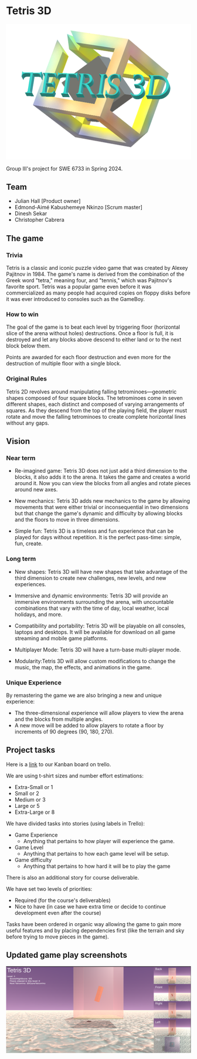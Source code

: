 # Tetris 3D

![](readme_assets/logo.png)

Group III's project for SWE 6733 in Spring 2024.
## Team

* Julian Hall [Product owner]
* Edmond-Aimé Kabushemeye Nkinzo [Scrum master]
* Dinesh Sekar
* Christopher Cabrera


## The game


### Trivia

Tetris is a classic and iconic puzzle video game that was created by Alexey Pajitnov in 1984. The game's name is derived from the combination of the Greek word "tetra," meaning four, and "tennis," which was Pajitnov's favorite sport. Tetris was  a popular game even before it was commercialized as many people had acquired copies on floppy disks before it was ever introduced to consoles such as the GameBoy.

### How to win

The goal of the game is to beat each level by triggering floor  (horizontal slice of the arena without holes) destructions. Once a floor is full, it is destroyed and let any blocks above descend to either land or to the next block below them.

Points are awarded for each floor destruction and even more for the destruction of multiple floor with a single block.

### Original Rules

 Tetris 2D revolves around manipulating falling tetrominoes—geometric shapes composed of four square blocks. The tetrominoes come in seven different shapes, each distinct and composed of varying arrangements of squares. As they descend from the top of the playing field, the player must rotate and move the falling tetrominoes to create complete horizontal lines without any gaps.

## Vision

### Near term

* Re-imagined game: Tetris 3D does not just add a third dimension to the blocks, it also adds it to the arena. It takes the game and creates a world around it. Now you can view the blocks from all angles and rotate pieces around new axes.

* New mechanics: Tetris 3D adds new mechanics to the game by allowing movements that were either trivial or inconsequential in two dimensions but that change the game's dynamic and difficulty by allowing blocks and the floors to move in three dimensions.

* Simple fun: Tetris 3D is a timeless and fun experience that can be played for days without repetition. It is the perfect pass-time: simple, fun, create.

### Long term

* New shapes: Tetris 3D will have new shapes that take advantage of the third dimension to create new challenges, new levels, and new experiences.

* Immersive and dynamic environments: Tetris 3D will provide an immersive environments surrounding the arena, with uncountable combinations that vary with the time of day, local weather, local holidays, and more.

* Compatibility and portability: Tetris 3D will be playable on all consoles, laptops and desktops. It will be available for download on all game streaming and mobile game platforms.

* Multiplayer Mode: Tetris 3D will have a turn-base multi-player mode.

* Modularity:Tetris 3D will allow custom modifications to change the music, the map, the effects, and animations in the game.


### Unique Experience

By remastering the game we are also bringing a new and unique experience:

* The three-dimensional experience will allow players to view the arena and the blocks from multiple angles.
* A new move will be added to allow players to rotate a floor by increments of 90 degrees (90, 180, 270).


## Project tasks

Here is a [link](https://trello.com/b/gGyl378S/spring-2024-swe-6733) to our Kanban board on trello.

We are using t-shirt sizes and number effort estimations:
* Extra-Small or 1
* Small or 2
* Medium or 3
* Large or 5
* Extra-Large or 8

We have divided tasks into stories (using labels in Trello):
* Game Experience
  * Anything that pertains to how player will experience the game.
* Game Level
  * Anything that pertains to how each game level will be setup.
* Game difficulty
  * Anything that pertains to how hard it will be to play the game

There is also an additional story for course deliverable.

We have set two levels of priorities:
* Required (for the course's deliverables)
* Nice to have (in case we have extra time or decide to continue development even after the course)

Tasks have been ordered in organic way allowing the game to gain more useful features and by placing dependencies first (like the terrain and sky before trying to move pieces in the game).

## Updated game play screenshots

![](readme_assets/gameplay.png)
